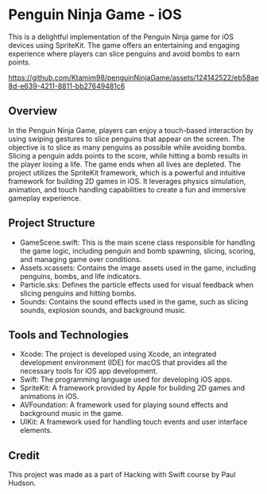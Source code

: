 # Penguin Ninja Game - iOS
This is a delightful implementation of the Penguin Ninja game for iOS devices using SpriteKit. The game offers an entertaining and engaging experience where players can slice penguins and avoid bombs to earn points.

https://github.com/Ktamim98/penguinNinjaGame/assets/124142522/eb58ae8d-e639-4211-8811-bb27649481c6

## Overview
In the Penguin Ninja Game, players can enjoy a touch-based interaction by using swiping gestures to slice penguins that appear on the screen. The objective is to slice as many penguins as possible while avoiding bombs. Slicing a penguin adds points to the score, while hitting a bomb results in the player losing a life. The game ends when all lives are depleted.
The project utilizes the SpriteKit framework, which is a powerful and intuitive framework for building 2D games in iOS. It leverages physics simulation, animation, and touch handling capabilities to create a fun and immersive gameplay experience.

## Project Structure
- GameScene.swift: This is the main scene class responsible for handling the game logic, including penguin and bomb spawning, slicing, scoring, and managing game over conditions.
- Assets.xcassets: Contains the image assets used in the game, including penguins, bombs, and life indicators.
- Particle.sks: Defines the particle effects used for visual feedback when slicing penguins and hitting bombs.
- Sounds: Contains the sound effects used in the game, such as slicing sounds, explosion sounds, and background music.
## Tools and Technologies
- Xcode: The project is developed using Xcode, an integrated development environment (IDE) for macOS that provides all the necessary tools for iOS app development.
- Swift: The programming language used for developing iOS apps.
- SpriteKit: A framework provided by Apple for building 2D games and animations in iOS.
- AVFoundation: A framework used for playing sound effects and background music in the game.
- UIKit: A framework used for handling touch events and user interface elements.

## Credit
This project was made as a part of Hacking with Swift course by Paul Hudson.



